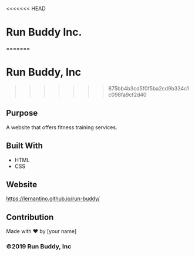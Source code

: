 <<<<<<< HEAD
# Run Buddy Inc.
=======
# Run Buddy, Inc
>>>>>>> 875bb4b3cd5f0f5ba2cd9b334c1c098fa9cf2d40

## Purpose
A website that offers fitness training services. 

## Built With
* HTML
* CSS

## Website
https://lernantino.github.io/run-buddy/

## Contribution
Made with ❤️ by [your name]

### ©️2019 Run Buddy, Inc 
